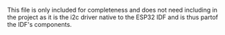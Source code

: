 
This file is only included for completeness and does not need including in the project as it is the i2c driver 
native to the ESP32 IDF and is thus partof the IDF's components.